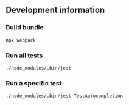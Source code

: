 ## Development information

### Build bundle
```
npx webpack
```

### Run all tests
```
./node_modules/.bin/jest
```

### Run a specific test
```
./node_modules/.bin/jest TestAutocompletion
```





